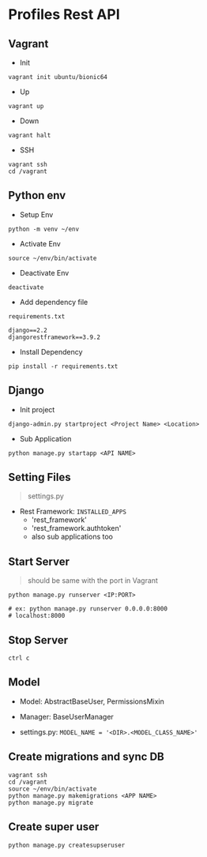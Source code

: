 # Profiles Rest API

## Vagrant

- Init

```commandline
vagrant init ubuntu/bionic64
```

- Up

```commandline
vagrant up
```

- Down

```commandline
vagrant halt
```

- SSH

```commandline
vagrant ssh
cd /vagrant
```

## Python env

- Setup Env

```commandline
python -m venv ~/env
```

- Activate Env

```commandline
source ~/env/bin/activate
```

- Deactivate Env

```commandline
deactivate
```

- Add dependency file

```text
requirements.txt

django==2.2
djangorestframework==3.9.2
```

- Install Dependency

```commandline
pip install -r requirements.txt
```

## Django

- Init project

```commandline
django-admin.py startproject <Project Name> <Location>
```

- Sub Application

```commandline
python manage.py startapp <API NAME>
```

## Setting Files

> settings.py

- Rest Framework: `INSTALLED_APPS`
    - 'rest_framework'
    - 'rest_framework.authtoken'
    - also sub applications too

## Start Server

> should be same with the port in Vagrant

```commandline
python manage.py runserver <IP:PORT>

# ex: python manage.py runserver 0.0.0.0:8000
# localhost:8000
```

## Stop Server

```commandline
ctrl c
```

## Model

- Model: AbstractBaseUser, PermissionsMixin

- Manager: BaseUserManager

- settings.py: ```MODEL_NAME = '<DIR>.<MODEL_CLASS_NAME>'```

## Create migrations and sync DB

```commandline
vagrant ssh
cd /vagrant
source ~/env/bin/activate
python manage.py makemigrations <APP NAME>
python manage.py migrate
```

## Create super user

```commandline
python manage.py createsupseruser
```
